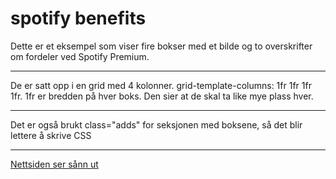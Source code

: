 # spotify benefits
Dette er et eksempel som viser fire bokser med et bilde og to overskrifter om fordeler ved Spotify Premium.
***
De er satt opp i en grid med 4 kolonner. grid-template-columns: 1fr 1fr 1fr 1fr. 1fr er bredden på hver boks. Den sier at de skal ta like mye plass hver.
***
Det er også brukt class="adds" for seksjonen med boksene, så det blir lettere å skrive CSS
***
[Nettsiden ser sånn ut](https://gloer.github.io/spotify-adds/)

